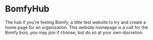 # BomfyHub
The hub if you're feeling Bomfy, a little test website to try and create a home page for an organization. This website homepage is a cult for the Bomfy bois, you may join if choose, but do so at your own discretion.
